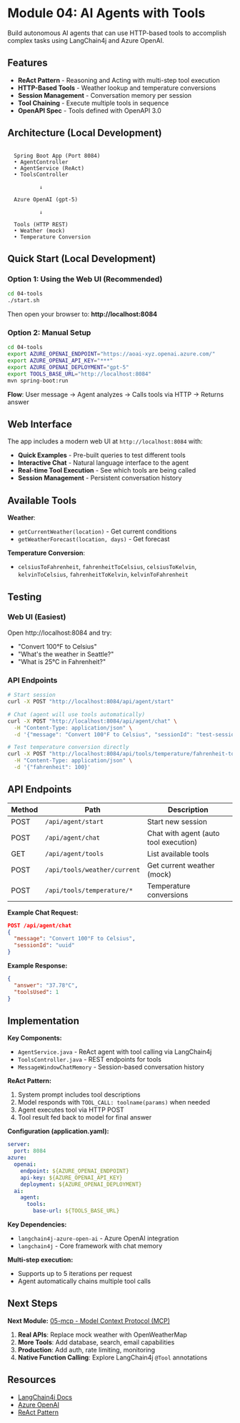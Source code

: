 # Module 04: AI Agents with Tools

Build autonomous AI agents that can use HTTP-based tools to accomplish complex tasks using LangChain4j and Azure OpenAI.

## Features

- **ReAct Pattern** - Reasoning and Acting with multi-step tool execution
- **HTTP-Based Tools** - Weather lookup and temperature conversions
- **Session Management** - Conversation memory per session
- **Tool Chaining** - Execute multiple tools in sequence
- **OpenAPI Spec** - Tools defined with OpenAPI 3.0

## Architecture (Local Development)

```

  Spring Boot App (Port 8084)      
  • AgentController             
  • AgentService (ReAct)        
  • ToolsController             

          ↓

  Azure OpenAI (gpt-5)     

          ↓

  Tools (HTTP REST)              
  • Weather (mock)               
  • Temperature Conversion                   

```

## Quick Start (Local Development)

### Option 1: Using the Web UI (Recommended)

```bash
cd 04-tools
./start.sh
```

Then open your browser to: **http://localhost:8084**

### Option 2: Manual Setup

```bash
cd 04-tools
export AZURE_OPENAI_ENDPOINT="https://aoai-xyz.openai.azure.com/"
export AZURE_OPENAI_API_KEY="***"
export AZURE_OPENAI_DEPLOYMENT="gpt-5"
export TOOLS_BASE_URL="http://localhost:8084"
mvn spring-boot:run
```

**Flow**: User message → Agent analyzes → Calls tools via HTTP → Returns answer

## Web Interface

The app includes a modern web UI at `http://localhost:8084` with:
- **Quick Examples** - Pre-built queries to test different tools
- **Interactive Chat** - Natural language interface to the agent
- **Real-time Tool Execution** - See which tools are being called
- **Session Management** - Persistent conversation history

## Available Tools

**Weather**:
- `getCurrentWeather(location)` - Get current conditions
- `getWeatherForecast(location, days)` - Get forecast

**Temperature Conversion**:
- `celsiusToFahrenheit`, `fahrenheitToCelsius`, `celsiusToKelvin`, `kelvinToCelsius`, `fahrenheitToKelvin`, `kelvinToFahrenheit`

## Testing

### Web UI (Easiest)
Open http://localhost:8084 and try:
- "Convert 100°F to Celsius"
- "What's the weather in Seattle?"
- "What is 25°C in Fahrenheit?"

### API Endpoints

```bash
# Start session
curl -X POST "http://localhost:8084/api/agent/start"

# Chat (agent will use tools automatically)
curl -X POST "http://localhost:8084/api/agent/chat" \
  -H "Content-Type: application/json" \
  -d '{"message": "Convert 100°F to Celsius", "sessionId": "test-session"}'

# Test temperature conversion directly
curl -X POST "http://localhost:8084/api/tools/temperature/fahrenheit-to-celsius" \
  -H "Content-Type: application/json" \
  -d '{"fahrenheit": 100}'
```


## API Endpoints

| Method | Path | Description |
|--------|------|-------------|
| POST | `/api/agent/start` | Start new session |
| POST | `/api/agent/chat` | Chat with agent (auto tool execution) |
| GET | `/api/agent/tools` | List available tools |
| POST | `/api/tools/weather/current` | Get current weather (mock) |
| POST | `/api/tools/temperature/*` | Temperature conversions |

**Example Chat Request:**
```json
POST /api/agent/chat
{
  "message": "Convert 100°F to Celsius",
  "sessionId": "uuid"
}
```

**Example Response:**
```json
{ 
  "answer": "37.78°C", 
  "toolsUsed": 1 
}
```

## Implementation

**Key Components:**
- `AgentService.java` - ReAct agent with tool calling via LangChain4j
- `ToolsController.java` - REST endpoints for tools
- `MessageWindowChatMemory` - Session-based conversation history

**ReAct Pattern:**
1. System prompt includes tool descriptions
2. Model responds with `TOOL_CALL: toolname(params)` when needed
3. Agent executes tool via HTTP POST
4. Tool result fed back to model for final answer

**Configuration (application.yaml):**
```yaml
server:
  port: 8084
azure:
  openai:
    endpoint: ${AZURE_OPENAI_ENDPOINT}
    api-key: ${AZURE_OPENAI_API_KEY}
    deployment: ${AZURE_OPENAI_DEPLOYMENT}
  ai:
    agent:
      tools:
        base-url: ${TOOLS_BASE_URL}
```

**Key Dependencies:**
- `langchain4j-azure-open-ai` - Azure OpenAI integration
- `langchain4j` - Core framework with chat memory



**Multi-step execution:**
- Supports up to 5 iterations per request
- Agent automatically chains multiple tool calls

## Next Steps

**Next Module:** [05-mcp - Model Context Protocol (MCP)](../05-mcp/README.md)

1. **Real APIs**: Replace mock weather with OpenWeatherMap
2. **More Tools**: Add database, search, email capabilities
3. **Production**: Add auth, rate limiting, monitoring
4. **Native Function Calling**: Explore LangChain4j `@Tool` annotations

## Resources

- [LangChain4j Docs](https://docs.langchain4j.dev/)
- [Azure OpenAI](https://learn.microsoft.com/azure/ai-services/openai/)
- [ReAct Pattern](https://arxiv.org/abs/2210.03629)